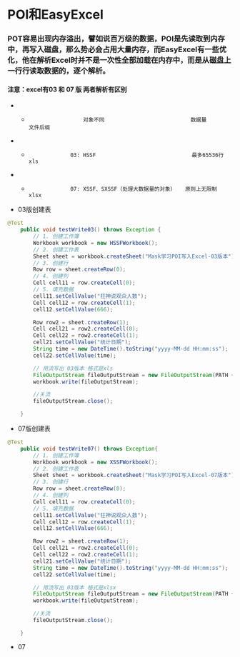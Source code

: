 # POI和EasyExcel
### POT容易出现内存溢出，譬如说百万级的数据，POI是先读取到内存中，再写入磁盘，那么势必会占用大量内存，而EasyExcel有一些优化，他在解析Excel时并不是一次性全部加载在内存中，而是从磁盘上一行行读取数据的，逐个解析。
#### 注意：excel有03 和 07 版 两者解析有区别
 - *                      对象不同                           数据量           文件后缀
 - *                  03: HSSF                              最多65536行        xls
 - *                  07: XSSF、SXSSF（处理大数据量的对象）   原则上无限制        xlsx
- 03版创建表
~~~JAVA
@Test
    public void testWrite03() throws Exception {
        // 1. 创建工作簿
        Workbook workbook = new HSSFWorkbook();
        // 2. 创建工作表
        Sheet sheet = workbook.createSheet("Mask学习POI写入Excel-03版本");
        // 3. 创建行
        Row row = sheet.createRow(0);
        // 4. 创建列
        Cell cell11 = row.createCell(0);
        // 5. 填充数据
        cell11.setCellValue("狂神说观众人数");
        Cell cell12 = row.createCell(1);
        cell12.setCellValue(666);

        Row row2 = sheet.createRow(1);
        Cell cell21 = row2.createCell(0);
        Cell cell22 = row2.createCell(1);
        cell21.setCellValue("统计日期");
        String time = new DateTime().toString("yyyy-MM-dd HH:mm:ss");
        cell22.setCellValue(time);

        // 用流写出 03版本 格式是xls
        FileOutputStream fileOutputStream = new FileOutputStream(PATH + "Mask学习POI写入Excel-03版本.xls");
        workbook.write(fileOutputStream);

        //关流
        fileOutputStream.close();

    }

~~~
- 07版创建表
~~~java
@Test
    public void testWrite07() throws Exception{
        // 1. 创建工作簿
        Workbook workbook = new XSSFWorkbook();
        // 2. 创建工作表
        Sheet sheet = workbook.createSheet("Mask学习POI写入Excel-07版本");
        // 3. 创建行
        Row row = sheet.createRow(0);
        // 4. 创建列
        Cell cell11 = row.createCell(0);
        // 5. 填充数据
        cell11.setCellValue("狂神说观众人数");
        Cell cell12 = row.createCell(1);
        cell12.setCellValue(666);

        Row row2 = sheet.createRow(1);
        Cell cell21 = row2.createCell(0);
        Cell cell22 = row2.createCell(1);
        cell21.setCellValue("统计日期");
        String time = new DateTime().toString("yyyy-MM-dd HH:mm:ss");
        cell22.setCellValue(time);

        // 用流写出 03版本 格式是xlsx
        FileOutputStream fileOutputStream = new FileOutputStream(PATH + "Mask学习POI写入Excel-07版本.xlsx");
        workbook.write(fileOutputStream);

        //关流
        fileOutputStream.close();

    }
~~~
- 07
